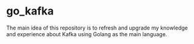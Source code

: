 # go_kafka
The main idea of this repository is to refresh and upgrade my knowledge and experience about Kafka using Golang as the main language.
